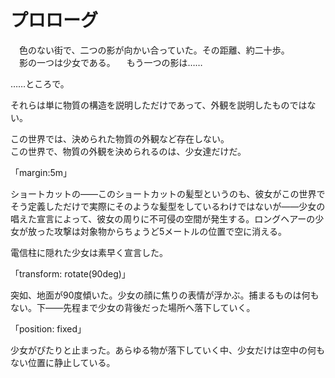 # プロローグ

　色のない街で、二つの影が向かい合っていた。その距離、約二十歩。  
　影の一つは少女である。
　もう一つの影は……

……ところで。

それらは単に物質の構造を説明しただけであって、外観を説明したものではない。

この世界では、決められた物質の外観など存在しない。  
この世界で、物質の外観を決められるのは、少女達だけだ。



「margin:5m」

ショートカットの――このショートカットの髪型というのも、彼女がこの世界でそう定義しただけで実際にそのような髪型をしているわけではないが――少女の唱えた宣言によって、彼女の周りに不可侵の空間が発生する。ロングヘアーの少女が放った攻撃は対象物からちょうど5メートルの位置で空に消える。


電信柱に隠れた少女は素早く宣言した。

「transform: rotate(90deg)」

突如、地面が90度傾いた。少女の顔に焦りの表情が浮かぶ。捕まるものは何もない。下――先程まで少女の背後だった場所へ落下していく。

「position: fixed」

少女がぴたりと止まった。あらゆる物が落下していく中、少女だけは空中の何もない位置に静止している。